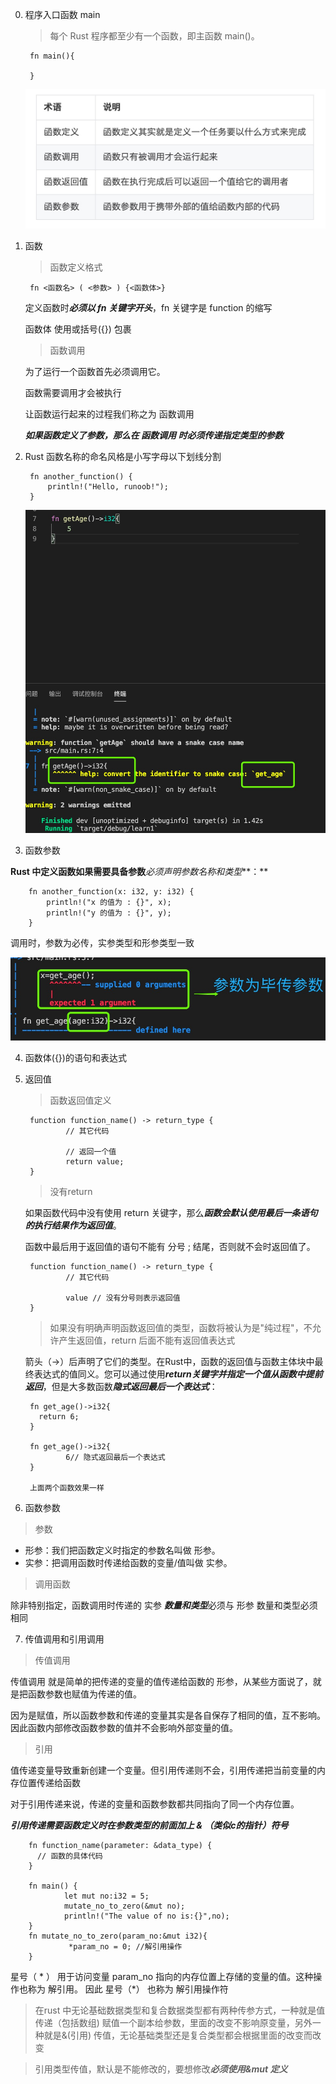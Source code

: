 0. 程序入口函数 main

   >每个 Rust 程序都至少有一个函数，即主函数 main()。

        fn main(){

        }
   ![avartar](../assets/fn1.jpg)

1. 函数

   > 函数定义格式

        fn <函数名> ( <参数> ) {<函数体>}

   定义函数时***必须以 fn 关键字开头***，fn 关键字是 function 的缩写

   函数体 使用或括号({}) 包裹


   > 函数调用

   为了运行一个函数首先必须调用它。

   函数需要调用才会被执行

   让函数运行起来的过程我们称之为 函数调用

   ***如果函数定义了参数，那么在 函数调用 时必须传递指定类型的参数***


2. Rust 函数名称的命名风格是小写字母以下划线分割

        fn another_function() {
            println!("Hello, runoob!");
        }

   ![avartar](../assets/fn.jpg)

3. 函数参数

**Rust 中定义函数如果需要具备参数***必须声明参数名称和类型***：**

        fn another_function(x: i32, y: i32) {
            println!("x 的值为 : {}", x);
            println!("y 的值为 : {}", y);
        }

   调用时，参数为必传，实参类型和形参类型一致

   ![avartar](../assets/fnparam.jpg)

4. 函数体({})的语句和表达式

5. 返回值

   > 函数返回值定义

        function function_name() -> return_type {
                // 其它代码

                // 返回一个值
                return value;
        }

   > 没有return 

   如果函数代码中没有使用 return 关键字，那么***函数会默认使用最后一条语句的执行结果作为返回值***。

   函数中最后用于返回值的语句不能有 分号 ; 结尾，否则就不会时返回值了。

        function function_name() -> return_type {
                // 其它代码

                value // 没有分号则表示返回值
        }

   >如果没有明确声明函数返回值的类型，函数将被认为是"纯过程"，不允许产生返回值，return 后面不能有返回值表达式

   箭头（->）后声明了它们的类型。在Rust中，函数的返回值与函数主体块中最终表达式的值同义。您可以通过使用***return关键字并指定一个值从函数中提前返回***，但是大多数函数***隐式返回最后一个表达式***：

        fn get_age()->i32{
          return 6;
        }

        fn get_age()->i32{
                6// 隐式返回最后一个表达式
        }

        上面两个函数效果一样

6. 函数参数

> 参数

   + 形参：我们把函数定义时指定的参数名叫做 形参。
   + 实参：把调用函数时传递给函数的变量/值叫做 实参。

> 调用函数

   除非特别指定，函数调用时传递的 实参 ***数量和类型***必须与 形参 数量和类型必须相同

7. 传值调用和引用调用

  > 传值调用

  传值调用 就是简单的把传递的变量的值传递给函数的 形参，从某些方面说了，就是把函数参数也赋值为传递的值。

  因为是赋值，所以函数参数和传递的变量其实是各自保存了相同的值，互不影响。因此函数内部修改函数参数的值并不会影响外部变量的值。

  > 引用

  值传递变量导致重新创建一个变量。但引用传递则不会，引用传递把当前变量的内存位置传递给函数

  对于引用传递来说，传递的变量和函数参数都共同指向了同一个内存位置。

  ***引用传递需要函数定义时在参数类型的前面加上 & （类似c的指针）符号***

        fn function_name(parameter: &data_type) {
          // 函数的具体代码
        }

        fn main() {
                let mut no:i32 = 5;
                mutate_no_to_zero(&mut no);
                println!("The value of no is:{}",no);
        }
        fn mutate_no_to_zero(param_no:&mut i32){
                 *param_no = 0; //解引用操作
        }

   星号（  * ） 用于访问变量 param_no 指向的内存位置上存储的变量的值。这种操作也称为 解引用。 因此 星号（*） 也称为 解引用操作符

> 在rust 中无论基础数据类型和复合数据类型都有两种传参方式，一种就是值传递（包括数组) 赋值一个副本给参数，里面的改变不影响原变量，另外一种就是&(引用) 传值，无论基础类型还是复合类型都会根据里面的改变而改变

> 引用类型传值，默认是不能修改的，要想修改***必须使用&mut 定义***

